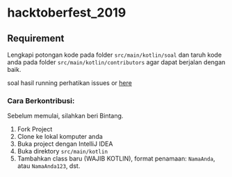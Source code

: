 # hacktoberfest_2019

## Requirement

Lengkapi potongan kode pada folder `src/main/kotlin/soal` dan taruh kode anda pada folder `src/main/kotlin/contributors` agar dapat berjalan dengan baik.

soal hasil running perhatikan issues or [here](https://github.com/winkom-unram/hacktoberfest_2019/issues) 

### Cara Berkontribusi:
Sebelum memulai, silahkan beri Bintang.

1. Fork Project
2. Clone ke lokal komputer anda
3. Buka project dengan IntelliJ IDEA
4. Buka direktory `src/main/kotlin`
5. Tambahkan class baru (WAJIB KOTLIN), format penamaan: `NamaAnda`, atau `NamaAnda123`, dst.

